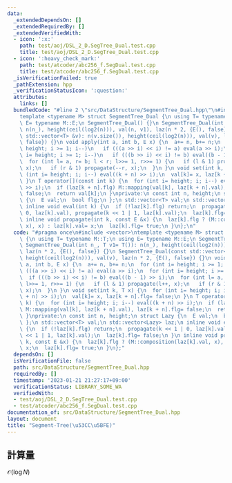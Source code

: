 ```yaml
---
data:
  _extendedDependsOn: []
  _extendedRequiredBy: []
  _extendedVerifiedWith:
  - icon: ':x:'
    path: test/aoj/DSL_2_D.SegTree_Dual.test.cpp
    title: test/aoj/DSL_2_D.SegTree_Dual.test.cpp
  - icon: ':heavy_check_mark:'
    path: test/atcoder/abc256_f.SegDual.test.cpp
    title: test/atcoder/abc256_f.SegDual.test.cpp
  _isVerificationFailed: true
  _pathExtension: hpp
  _verificationStatusIcon: ':question:'
  attributes:
    links: []
  bundledCode: "#line 2 \"src/DataStructure/SegmentTree_Dual.hpp\"\n#include <vector>\n\
    template <typename M> struct SegmentTree_Dual {\n using T= typename M::T;\n using\
    \ E= typename M::E;\n SegmentTree_Dual() {}\n SegmentTree_Dual(int n_, T v1= T()):\
    \ n(n_), height(ceil(log2(n))), val(n, v1), laz(n * 2, {E(), false}) {}\n SegmentTree_Dual(const\
    \ std::vector<T> &v): n(v.size()), height(ceil(log2(n))), val(v), laz(n * 2, {E(),\
    \ false}) {}\n void apply(int a, int b, E x) {\n  a+= n, b+= n;\n  for (int i=\
    \ height; i >= 1; i--)\n   if (((a >> i) << i) != a) eval(a >> i);\n  for (int\
    \ i= height; i >= 1; i--)\n   if (((b >> i) << i) != b) eval((b - 1) >> i);\n\
    \  for (int l= a, r= b; l < r; l>>= 1, r>>= 1) {\n   if (l & 1) propagate(l++,\
    \ x);\n   if (r & 1) propagate(--r, x);\n  }\n }\n void set(int k, T x) {\n  for\
    \ (int i= height; i; i--) eval((k + n) >> i);\n  val[k]= x, laz[k + n].flg= false;\n\
    \ }\n T operator[](const int k) {\n  for (int i= height; i; i--) eval((k + n)\
    \ >> i);\n  if (laz[k + n].flg) M::mapping(val[k], laz[k + n].val), laz[k + n].flg=\
    \ false;\n  return val[k];\n }\nprivate:\n const int n, height;\n struct Lazy\
    \ {\n  E val;\n  bool flg;\n };\n std::vector<T> val;\n std::vector<Lazy> laz;\n\
    \ inline void eval(int k) {\n  if (!laz[k].flg) return;\n  propagate(k << 1 |\
    \ 0, laz[k].val), propagate(k << 1 | 1, laz[k].val);\n  laz[k].flg= false;\n }\n\
    \ inline void propagate(int k, const E &x) {\n  laz[k].flg ? (M::composition(laz[k].val,\
    \ x), x) : laz[k].val= x;\n  laz[k].flg= true;\n }\n};\n"
  code: "#pragma once\n#include <vector>\ntemplate <typename M> struct SegmentTree_Dual\
    \ {\n using T= typename M::T;\n using E= typename M::E;\n SegmentTree_Dual() {}\n\
    \ SegmentTree_Dual(int n_, T v1= T()): n(n_), height(ceil(log2(n))), val(n, v1),\
    \ laz(n * 2, {E(), false}) {}\n SegmentTree_Dual(const std::vector<T> &v): n(v.size()),\
    \ height(ceil(log2(n))), val(v), laz(n * 2, {E(), false}) {}\n void apply(int\
    \ a, int b, E x) {\n  a+= n, b+= n;\n  for (int i= height; i >= 1; i--)\n   if\
    \ (((a >> i) << i) != a) eval(a >> i);\n  for (int i= height; i >= 1; i--)\n \
    \  if (((b >> i) << i) != b) eval((b - 1) >> i);\n  for (int l= a, r= b; l < r;\
    \ l>>= 1, r>>= 1) {\n   if (l & 1) propagate(l++, x);\n   if (r & 1) propagate(--r,\
    \ x);\n  }\n }\n void set(int k, T x) {\n  for (int i= height; i; i--) eval((k\
    \ + n) >> i);\n  val[k]= x, laz[k + n].flg= false;\n }\n T operator[](const int\
    \ k) {\n  for (int i= height; i; i--) eval((k + n) >> i);\n  if (laz[k + n].flg)\
    \ M::mapping(val[k], laz[k + n].val), laz[k + n].flg= false;\n  return val[k];\n\
    \ }\nprivate:\n const int n, height;\n struct Lazy {\n  E val;\n  bool flg;\n\
    \ };\n std::vector<T> val;\n std::vector<Lazy> laz;\n inline void eval(int k)\
    \ {\n  if (!laz[k].flg) return;\n  propagate(k << 1 | 0, laz[k].val), propagate(k\
    \ << 1 | 1, laz[k].val);\n  laz[k].flg= false;\n }\n inline void propagate(int\
    \ k, const E &x) {\n  laz[k].flg ? (M::composition(laz[k].val, x), x) : laz[k].val=\
    \ x;\n  laz[k].flg= true;\n }\n};"
  dependsOn: []
  isVerificationFile: false
  path: src/DataStructure/SegmentTree_Dual.hpp
  requiredBy: []
  timestamp: '2023-01-21 21:27:17+09:00'
  verificationStatus: LIBRARY_SOME_WA
  verifiedWith:
  - test/aoj/DSL_2_D.SegTree_Dual.test.cpp
  - test/atcoder/abc256_f.SegDual.test.cpp
documentation_of: src/DataStructure/SegmentTree_Dual.hpp
layout: document
title: "Segment-Tree(\u53CC\u5BFE)"
---
```

## 計算量
$\mathcal{O}(\log N)$